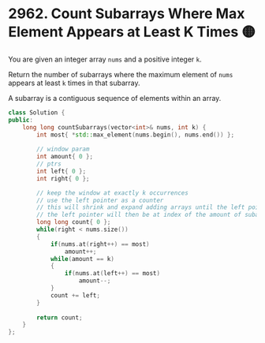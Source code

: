 # 2962. Count Subarrays Where Max Element Appears at Least K Times 🟡

You are given an integer array ```nums``` and a positive integer ```k```.

Return the number of subarrays where the maximum element of ```nums``` appears at least ```k``` times in that subarray.

A subarray is a contiguous sequence of elements within an array.

```cpp
class Solution {
public:
    long long countSubarrays(vector<int>& nums, int k) {
        int most{ *std::max_element(nums.begin(), nums.end()) };
        
        // window param
        int amount{ 0 };
        // ptrs
        int left{ 0 };
        int right{ 0 };

        // keep the window at exactly k occurrences
        // use the left pointer as a counter
        // this will shrink and expand adding arrays until the left pointer shrinks to less than k
        // the left pointer will then be at index of the amount of subarrays for that pass
        long long count{ 0 };
        while(right < nums.size())
        {
            if(nums.at(right++) == most)
                amount++;
            while(amount == k)
            {
                if(nums.at(left++) == most)
                    amount--;
            }
            count += left;
        }
        
        return count;
    }
};
```